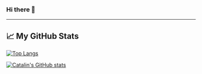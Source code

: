### Hi there 👋

<!--
**pr3c0g/pr3c0g** is a ✨ _special_ ✨ repository because its `README.md` (this file) appears on your GitHub profile.

Here are some ideas to get you started:

- 🔭 I’m currently working on ...
- 🌱 I’m currently learning ...
- 👯 I’m looking to collaborate on ...
- 🤔 I’m looking for help with ...
- 💬 Ask me about ...
- 📫 How to reach me: ...
- 😄 Pronouns: ...
- ⚡ Fun fact: ...
-->


---

## &#x1f4c8; My GitHub Stats

[![Top Langs](https://github-readme-stats.vercel.app/api/top-langs/?username=pr3c0g&theme=radical)](https://github.com/anuraghazra/github-readme-stats)

[![Catalin's GitHub stats](https://github-readme-stats.vercel.app/api?username=pr3c0g&theme=radical)](https://github.com/anuraghazra/github-readme-stats)
